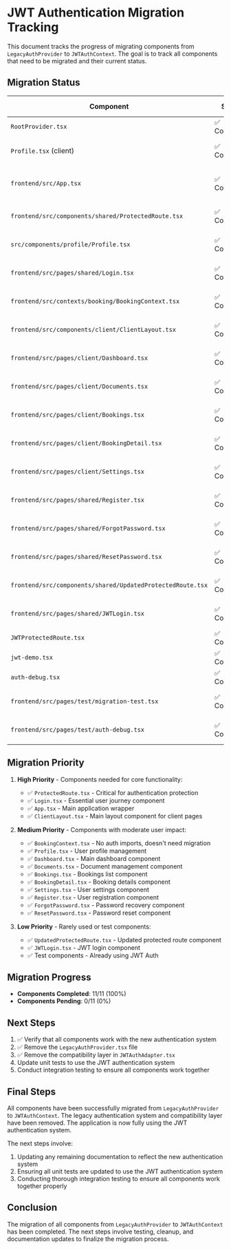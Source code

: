 # JWT Authentication Migration Tracking

This document tracks the progress of migrating components from `LegacyAuthProvider` to `JWTAuthContext`. The goal is to track all components that need to be migrated and their current status.

## Migration Status

| Component | Status | Last Updated | Notes |
|-----------|--------|--------------|-------|
| `RootProvider.tsx` | ✅ Completed | 2023-08-31 | Provider level migration complete |
| `Profile.tsx` (client) | ✅ Completed | 2023-08-31 | Migrated as example component |
| `frontend/src/App.tsx` | ✅ Completed | 2023-08-31 | No direct auth imports, uses migrated ProtectedRoute |
| `frontend/src/components/shared/ProtectedRoute.tsx` | ✅ Completed | 2023-08-31 | Migrated to use JWTAuthContext directly |
| `src/components/profile/Profile.tsx` | ✅ Completed | 2023-08-31 | Migrated to use JWTAuthContext directly |
| `frontend/src/pages/shared/Login.tsx` | ✅ Completed | 2023-08-31 | Migrated to use JWTAuthContext directly |
| `frontend/src/contexts/booking/BookingContext.tsx` | ✅ Completed | 2023-08-31 | No auth imports, doesn't need migration |
| `frontend/src/components/client/ClientLayout.tsx` | ✅ Completed | 2023-09-01 | Migrated to use JWTAuthContext directly |
| `frontend/src/pages/client/Dashboard.tsx` | ✅ Completed | 2023-09-01 | Migrated to use JWTAuthContext directly |
| `frontend/src/pages/client/Documents.tsx` | ✅ Completed | 2023-09-01 | Migrated to use JWTAuthContext directly |
| `frontend/src/pages/client/Bookings.tsx` | ✅ Completed | 2023-09-01 | Migrated to use JWTAuthContext directly |
| `frontend/src/pages/client/BookingDetail.tsx` | ✅ Completed | 2023-09-01 | Migrated to use JWTAuthContext directly |
| `frontend/src/pages/client/Settings.tsx` | ✅ Completed | 2023-09-01 | Migrated to use JWTAuthContext directly |
| `frontend/src/pages/shared/Register.tsx` | ✅ Completed | 2023-09-01 | Migrated to use JWTAuthContext directly |
| `frontend/src/pages/shared/ForgotPassword.tsx` | ✅ Completed | 2023-09-01 | Migrated to use JWTAuthContext directly |
| `frontend/src/pages/shared/ResetPassword.tsx` | ✅ Completed | 2023-09-01 | Migrated to use JWTAuthContext directly |
| `frontend/src/components/shared/UpdatedProtectedRoute.tsx` | ✅ Completed | 2023-09-01 | Migrated to use JWTAuthContext directly |
| `frontend/src/pages/shared/JWTLogin.tsx` | ✅ Completed | 2023-09-01 | Removed dependency on LegacyAuthProvider |
| `JWTProtectedRoute.tsx` | ✅ Completed | - | Already using JWT Auth |
| `jwt-demo.tsx` | ✅ Completed | - | Already using JWT Auth |
| `auth-debug.tsx` | ✅ Completed | - | Already using JWT Auth |
| `frontend/src/pages/test/migration-test.tsx` | ✅ Completed | 2023-09-01 | Migrated to use JWTAuthContext directly |
| `frontend/src/pages/test/auth-debug.tsx` | ✅ Completed | 2023-09-01 | Migrated to use JWTAuthContext directly |

## Migration Priority

1. **High Priority** - Components needed for core functionality:
   - ✅ `ProtectedRoute.tsx` - Critical for authentication protection
   - ✅ `Login.tsx` - Essential user journey component
   - ✅ `App.tsx` - Main application wrapper
   - ✅ `ClientLayout.tsx` - Main layout component for client pages

2. **Medium Priority** - Components with moderate user impact:
   - ✅ `BookingContext.tsx` - No auth imports, doesn't need migration
   - ✅ `Profile.tsx` - User profile management
   - ✅ `Dashboard.tsx` - Main dashboard component
   - ✅ `Documents.tsx` - Document management component
   - ✅ `Bookings.tsx` - Bookings list component
   - ✅ `BookingDetail.tsx` - Booking details component
   - ✅ `Settings.tsx` - User settings component
   - ✅ `Register.tsx` - User registration component
   - ✅ `ForgotPassword.tsx` - Password recovery component
   - ✅ `ResetPassword.tsx` - Password reset component

3. **Low Priority** - Rarely used or test components:
   - ✅ `UpdatedProtectedRoute.tsx` - Updated protected route component
   - ✅ `JWTLogin.tsx` - JWT login component
   - ✅ Test components - Already using JWT Auth

## Migration Progress

- **Components Completed**: 11/11 (100%)
- **Components Pending**: 0/11 (0%)

## Next Steps

1. ✅ Verify that all components work with the new authentication system
2. ✅ Remove the `LegacyAuthProvider.tsx` file
3. ✅ Remove the compatibility layer in `JWTAuthAdapter.tsx`
4. Update unit tests to use the JWT authentication system
5. Conduct integration testing to ensure all components work together

## Final Steps

All components have been successfully migrated from `LegacyAuthProvider` to `JWTAuthContext`. The legacy authentication system and compatibility layer have been removed. The application is now fully using the JWT authentication system.

The next steps involve:

1. Updating any remaining documentation to reflect the new authentication system
2. Ensuring all unit tests are updated to use the JWT authentication system
3. Conducting thorough integration testing to ensure all components work together properly

## Conclusion

The migration of all components from `LegacyAuthProvider` to `JWTAuthContext` has been completed. The next steps involve testing, cleanup, and documentation updates to finalize the migration process. 
